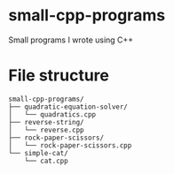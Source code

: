 # small-cpp-programs
Small programs I wrote using C++

# File structure
```
small-cpp-programs/
├── quadratic-equation-solver/
│   └── quadratics.cpp
├── reverse-string/
│   └── reverse.cpp
├── rock-paper-scissors/
│   └── rock-paper-scissors.cpp
└── simple-cat/
    └── cat.cpp
```
